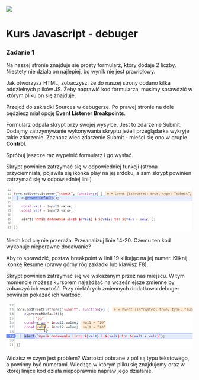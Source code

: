 ![](../kursjs.png)

# Kurs Javascript - debuger

### Zadanie 1
Na naszej stronie znajduje się prosty formularz, który dodaje 2 liczby.
Niestety nie działa on najlepiej, bo wynik nie jest prawidłowy.

Jak otworzysz HTML, zobaczysz, że do naszej strony dodano kilka oddzielnych plików JS.
Żeby naprawić kod formularza, musimy sprawdzić w którym pliku on się znajduje.

Przejdź do zakładki Sources w debugerze. Po prawej stronie na dole będziesz miał opcję **Event Listener Breakpoints**.

Formularz odpala skrypt przy swojej wysyłce. Jest to zdarzenie Submit. Dodajmy zatrzymywanie wykonywania skryptu jeżeli przeglądarka wykryje takie zdarzenie.
Zaznacz więc zdarzenie Submit - mieści się ono w grupie **Control**.

Spróbuj jeszcze raz wypełnić formularz i go wysłać.

Skrypt powinien zatrzymać się w odpowiedniej funkcji (strona przyciemniała, pojawiła się ikonka play na jej śrdoku, a sam skrypt powinien zatrzymać się w odpowiedniej linii)

![](./_readme/breakpoint.png)

Niech kod cię nie przeraża. Przeanalizuj linie 14-20. Czemu ten kod wykonuje nieporawne dodawanie?

Aby to sprawdzić, postaw breakpoint w linii 19 klikając na jej numer. Kliknij ikonkę Resume (prawy górny róg zakładki lub klawisz F8).

Skrypt powinien zatrzymać się we wskazanym przez nas miejscu. W tym momencie możesz kursorem najeżdżać na wcześniejsze zmienne by zobaczyć ich wartość. Przy niektórych zmiennych dodatkowo debuger powinien pokazać ich wartość.

![](./_readme/breakpoint2.png)

Widzisz w czym jest problem? Wartości pobrane z pól są typu tekstowego, a powinny być numerami.
Wiedząc w którym pliku się znajdujemy oraz w której linijce kod działa niepoprawnie napraw jego działanie.